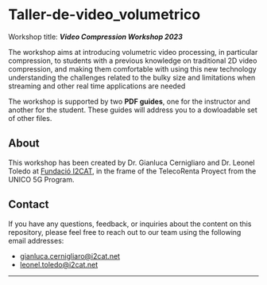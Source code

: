 # Taller-de-video_volumetrico



Workshop title: ***Video Compression Workshop 2023***

The workshop aims at introducing volumetric video processing, in particular
compression, to students with a previous knowledge on traditional 2D video compression,
and making them comfortable with using this new technology understanding the challenges
related to the bulky size and limitations when streaming and other real time applications are
needed

The workshop is supported by two **PDF guides**, one for the instructor and another for the student. These guides will address you to a dowloadable set of other files.



 



## About


This workshop has been created by Dr. Gianluca Cernigliaro and Dr. Leonel Toledo at [Fundació I2CAT](https://i2cat.net/), in the frame of the TelecoRenta Proyect from the UNICO 5G Program.        


## Contact


If you have any questions, feedback, or inquiries about the content on this repository, please feel free to reach out to our team using the following email addresses:


- [gianluca.cernigliaro@i2cat.net](mailto:gianluca.cernigliaro@gmail.com)
- [leonel.toledo@i2cat.net](mailto:leonel.toledo@i2cat.net)





---
